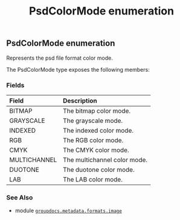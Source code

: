 ﻿---
title: PsdColorMode enumeration
second_title: GroupDocs.Metadata for Python via .NET API References
description: 
type: docs
url: /python-net/groupdocs.metadata.formats.image/psdcolormode/
is_root: false
weight: 560
---

## PsdColorMode enumeration

Represents the psd file format color mode.



The PsdColorMode type exposes the following members:

### Fields
| Field | Description |
| :- | :- |
| BITMAP | The bitmap color mode. |
| GRAYSCALE | The grayscale mode. |
| INDEXED | The indexed color mode. |
| RGB | The RGB color mode. |
| CMYK | The CMYK color mode. |
| MULTICHANNEL | The multichannel color mode. |
| DUOTONE | The duotone color mode. |
| LAB | The LAB color mode. |



### See Also
* module [`groupdocs.metadata.formats.image`](..)
